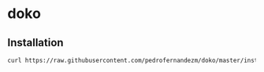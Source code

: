 # doko

## Installation

```sh
curl https://raw.githubusercontent.com/pedrofernandezm/doko/master/install.sh | bash
```
